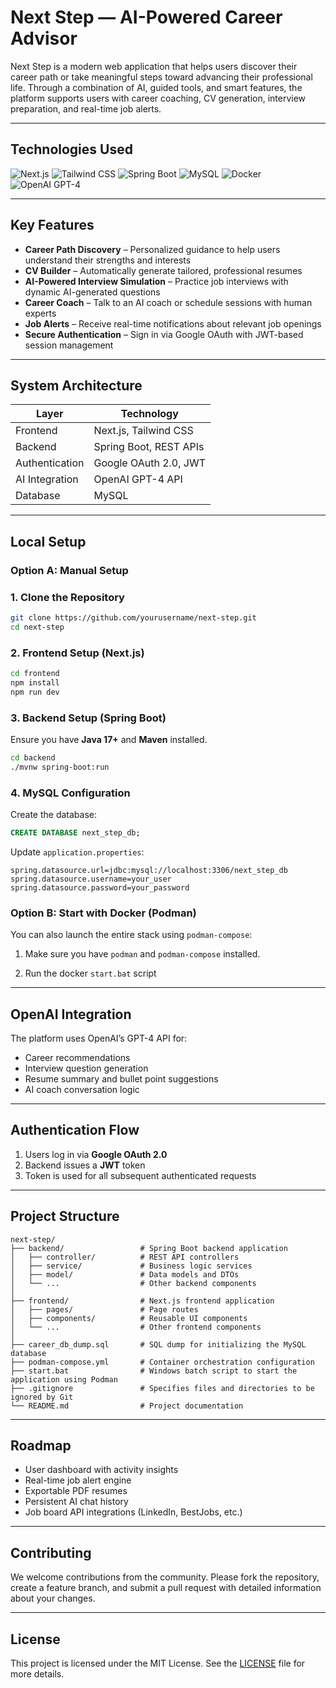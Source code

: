# Next Step — AI-Powered Career Advisor

Next Step is a modern web application that helps users discover their career path or take meaningful steps toward advancing their professional life. Through a combination of AI, guided tools, and smart features, the platform supports users with career coaching, CV generation, interview preparation, and real-time job alerts.

---

## Technologies Used

![Next.js](https://img.shields.io/badge/Next.js-E2E8F0?style=flat-square&logo=next.js&logoColor=000000)
![Tailwind CSS](https://img.shields.io/badge/Tailwind_CSS-0EA5E9?style=flat-square&logo=tailwindcss&logoColor=white)
![Spring Boot](https://img.shields.io/badge/Spring_Boot-6DB33F?style=flat-square&logo=springboot&logoColor=white)
![MySQL](https://img.shields.io/badge/MySQL-005C84?style=flat-square&logo=mysql&logoColor=white)
![Docker](https://img.shields.io/badge/Docker-Podman-2496ED?style=flat-square&logo=docker&logoColor=white)
![OpenAI GPT-4](https://img.shields.io/badge/OpenAI-GPT--4-32a852?style=flat-square&logo=openai&logoColor=black)

---

## Key Features

* **Career Path Discovery** – Personalized guidance to help users understand their strengths and interests
* **CV Builder** – Automatically generate tailored, professional resumes
* **AI-Powered Interview Simulation** – Practice job interviews with dynamic AI-generated questions
* **Career Coach** – Talk to an AI coach or schedule sessions with human experts
* **Job Alerts** – Receive real-time notifications about relevant job openings
* **Secure Authentication** – Sign in via Google OAuth with JWT-based session management

---

## System Architecture

| Layer          | Technology             |
| -------------- | ---------------------- |
| Frontend       | Next.js, Tailwind CSS  |
| Backend        | Spring Boot, REST APIs |
| Authentication | Google OAuth 2.0, JWT  |
| AI Integration | OpenAI GPT-4 API       |
| Database       | MySQL                  |

---

## Local Setup

### Option A: Manual Setup

### 1. Clone the Repository

```bash
git clone https://github.com/yourusername/next-step.git
cd next-step
```

### 2. Frontend Setup (Next.js)

```bash
cd frontend
npm install
npm run dev
```

### 3. Backend Setup (Spring Boot)

Ensure you have **Java 17+** and **Maven** installed.

```bash
cd backend
./mvnw spring-boot:run
```

### 4. MySQL Configuration

Create the database:

```sql
CREATE DATABASE next_step_db;
```

Update `application.properties`:

```properties
spring.datasource.url=jdbc:mysql://localhost:3306/next_step_db
spring.datasource.username=your_user
spring.datasource.password=your_password
```

### Option B: Start with Docker (Podman)

You can also launch the entire stack using `podman-compose`:

1. Make sure you have `podman` and `podman-compose` installed.

2. Run the docker `start.bat` script

---

## OpenAI Integration

The platform uses OpenAI’s GPT-4 API for:

* Career recommendations
* Interview question generation
* Resume summary and bullet point suggestions
* AI coach conversation logic

---

## Authentication Flow

1. Users log in via **Google OAuth 2.0**
2. Backend issues a **JWT** token
3. Token is used for all subsequent authenticated requests

---

## Project Structure

```
next-step/
├── backend/                 # Spring Boot backend application
│   ├── controller/          # REST API controllers
│   ├── service/             # Business logic services
│   ├── model/               # Data models and DTOs
│   └── ...                  # Other backend components
│
├── frontend/                # Next.js frontend application
│   ├── pages/               # Page routes
│   ├── components/          # Reusable UI components
│   └── ...                  # Other frontend components
│
├── career_db_dump.sql       # SQL dump for initializing the MySQL database
├── podman-compose.yml       # Container orchestration configuration
├── start.bat                # Windows batch script to start the application using Podman
├── .gitignore               # Specifies files and directories to be ignored by Git
└── README.md                # Project documentation
```

---

## Roadmap

* User dashboard with activity insights
* Real-time job alert engine
* Exportable PDF resumes
* Persistent AI chat history
* Job board API integrations (LinkedIn, BestJobs, etc.)

---

## Contributing

We welcome contributions from the community. Please fork the repository, create a feature branch, and submit a pull request with detailed information about your changes.

---

## License

This project is licensed under the MIT License. See the [LICENSE](LICENSE) file for more details.

